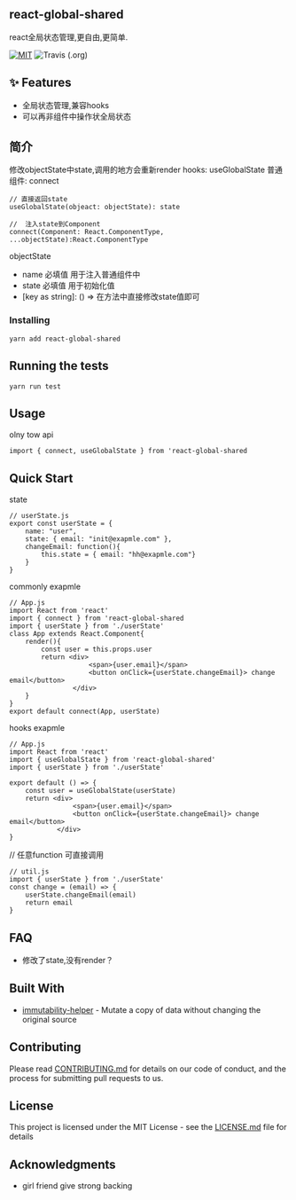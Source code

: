 
## react-global-shared

react全局状态管理,更自由,更简单.

[![MIT](https://img.shields.io/dub/l/vibe-d.svg?style=flat-square)](http://opensource.org/licenses/MIT)
![Travis (.org)](https://travis-ci.org/meihuanyu/react-global-shared.svg?branch=master)

## ✨ Features

- 全局状态管理,兼容hooks
- 可以再非组件中操作状全局状态

## 简介
修改objectState中state,调用的地方会重新render
hooks: useGlobalState
普通组件: connect
```
// 直接返回state
useGlobalState(objeact: objectState): state

//  注入state到Component
connect(Component: React.ComponentType, ...objectState):React.ComponentType

```

objectState

* name 必填值 用于注入普通组件中
* state 必填值 用于初始化值
* [key as string]: () => 在方法中直接修改state值即可
### Installing

```
yarn add react-global-shared
```

## Running the tests
```
yarn run test
```
## Usage
olny tow api
```
import { connect, useGlobalState } from 'react-global-shared
```

## Quick Start

state
```
// userState.js
export const userState = {
    name: "user",
    state: { email: "init@exapmle.com" },
    changeEmail: function(){
        this.state = { email: "hh@exapmle.com"}
    }
}
```

commonly exapmle
```
// App.js
import React from 'react'
import { connect } from 'react-global-shared
import { userState } from './userState'
class App extends React.Component{
    render(){
        const user = this.props.user
        return <div>
                    <span>{user.email}</span>
                    <button onClick={userState.changeEmail}> change email</button>
                </div>
    }
}
export default connect(App, userState)

```

hooks exapmle
```
// App.js
import React from 'react'
import { useGlobalState } from 'react-global-shared'
import { userState } from './userState'

export default () => {
    const user = useGlobalState(userState)
    return <div>
                <span>{user.email}</span>
                <button onClick={userState.changeEmail}> change email</button>
            </div>
}
```

// 任意function 可直接调用
```
// util.js
import { userState } from './userState'
const change = (email) => {
    userState.changeEmail(email)
    return email
}

```

## FAQ

* 修改了state,没有render？

## Built With

* [immutability-helper](https://github.com/kolodny/immutability-helper) - Mutate a copy of data without changing the original source


## Contributing

Please read [CONTRIBUTING.md](https://gist.github.com/PurpleBooth/b24679402957c63ec426) for details on our code of conduct, and the process for submitting pull requests to us.



## License

This project is licensed under the MIT License - see the [LICENSE.md](LICENSE.md) file for details

## Acknowledgments

* girl friend give strong backing
